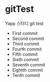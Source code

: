 # gitTest

Yapp 스터디 git test

- First commit
- Second commit
- Third commit
- Fourth commit
- Fifth commit
- Sixth commit
- Seventh commit
- Eightth commit
- Tenth commit
